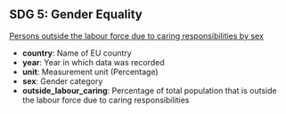 ## SDG 5: Gender Equality
[Persons outside the labour force due to caring responsibilities by sex](https://ec.europa.eu/eurostat/databrowser/view/sdg_05_40/default/table?lang=en&category=sdg.sdg_05)

- **country**: Name of EU country
- **year**: Year in which data was recorded
- **unit**: Measurement unit (Percentage)
- **sex**: Gender category
- **outside_labour_caring**: Percentage of total population that is outside the labour force due to caring responsibilities